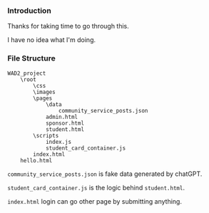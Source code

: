 ### Introduction
Thanks for taking time to go through this. 

I have no idea what I'm doing. 

### File Structure 
```
WAD2_project
	\root
		\css
		\images
		\pages
			\data
				community_service_posts.json
			admin.html
			sponsor.html
			student.html
		\scripts
			index.js
			student_card_container.js
		index.html
	hello.html
```

`community_service_posts.json` is fake data generated by chatGPT.

`student_card_container.js` is the logic behind `student.html`.

`index.html` login can go other page by submitting anything.
